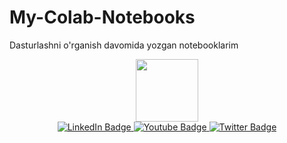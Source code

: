 # My-Colab-Notebooks
Dasturlashni o'rganish davomida yozgan notebooklarim

<div id="header" align="center">
  <img src="https://media.giphy.com/media/M9gbBd9nbDrOTu1Mqx/giphy.gif" width="100"/>
</div>
<div id="badges" align="center">
  <a href="your-linkedin-URL">
    <img src="https://img.shields.io/badge/LinkedIn-blue?style=for-the-badge&logo=linkedin&logoColor=white" alt="LinkedIn Badge"/>
  </a>
  <a href="http://philomath2024.tilda.ws">
    <img src="https://img.shields.io/badge/Web-black?style=for-the-badge&logo=youtube&logoColor=white" alt="Youtube Badge"/>
  </a>
  <a href="@Usmon_Muhammad">
    <img src="https://img.shields.io/badge/Telegram-blue?style=for-the-badge&logo=twitter&logoColor=white" alt="Twitter Badge"/>
  </a>
</div>
<div id="badges" align="center">
<img src="https://komarev.com/ghpvc/?username=Philomath2020&style=flat-square&color=blue" alt=""/ >
</div>
